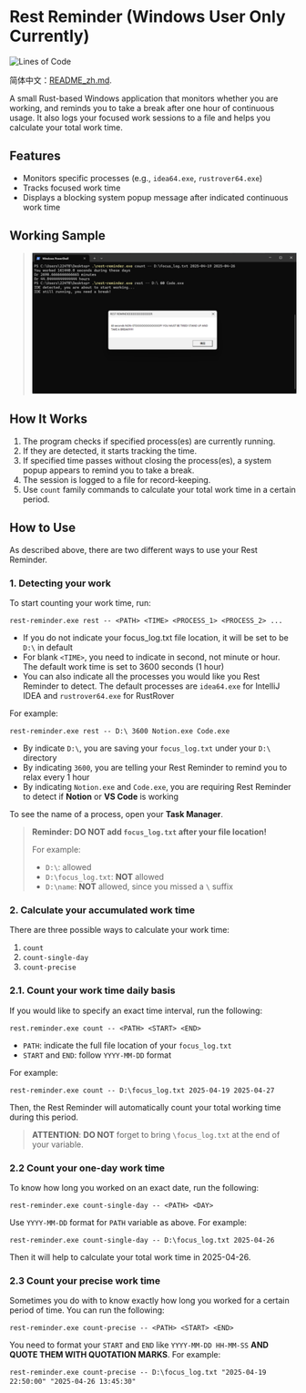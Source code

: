 # Rest Reminder (Windows User Only Currently)
![Lines of Code](https://img.shields.io/endpoint?url=https://Emil-Stampfly-He.github.io/rest-reminder/badge.json)
 
简体中文：[README_zh.md](./README-zh_CN.md).

A small Rust-based Windows application that monitors whether you are working, and reminds you to take a break after one hour of continuous usage. It also logs your focused work sessions to a file and helps you calculate your total work time.

## Features

- Monitors specific processes (e.g., `idea64.exe`, `rustrover64.exe`)
- Tracks focused work time
- Displays a blocking system popup message after indicated continuous work time

## Working Sample

> ![Screenshot](Screenshot.png)

## How It Works

1. The program checks if specified process(es) are currently running.
2. If they are detected, it starts tracking the time.
3. If specified time passes without closing the process(es), a system popup appears to remind you to take a break.
4. The session is logged to a file for record-keeping.
5. Use `count` family commands to calculate your total work time in a certain period.

## How to Use
As described above, there are two different ways to use your Rest Reminder.

### 1. Detecting your work

To start counting your work time, run:
```aiignore
rest-reminder.exe rest -- <PATH> <TIME> <PROCESS_1> <PROCESS_2> ...
```
* If you do not indicate your focus_log.txt file location, it will be set to be `D:\` in default
* For blank `<TIME>`, you need to indicate in second, not minute or hour. The default work time is set to 3600 seconds (1 hour)
* You can also indicate all the processes you would like you Rest Reminder to detect. The default processes are `idea64.exe` for IntelliJ IDEA and `rustrover64.exe` for RustRover

For example:
```aiignore
rest-reminder.exe rest -- D:\ 3600 Notion.exe Code.exe
```
* By indicate `D:\`, you are saving your `focus_log.txt` under your `D:\` directory
* By indicating `3600`, you are telling your Rest Reminder to remind you to relax every 1 hour
* By indicating `Notion.exe` and `Code.exe`, you are requiring Rest Reminder to detect if **Notion** or **VS Code** is working

To see the name of a process, open your **Task Manager**.

> **Reminder: DO NOT add `focus_log.txt` after your file location!** 
> 
> For example:
> * `D:\`: allowed
> * `D:\focus_log.txt`: **NOT** allowed
> * `D:\name`: **NOT** allowed, since you missed a `\` suffix

### 2. Calculate your accumulated work time
There are three possible ways to calculate your work time:
1. `count`
2. `count-single-day`
3. `count-precise`

### 2.1. Count your work time daily basis
If you would like to specify an exact time interval, run the following:
```aiignore
rest.reminder.exe count -- <PATH> <START> <END>
```
* `PATH`: indicate the full file location of your `focus_log.txt`
* `START` and `END`: follow `YYYY-MM-DD` format

For example:
```aiignore
rest-reminder.exe count -- D:\focus_log.txt 2025-04-19 2025-04-27
```
Then, the Rest Reminder will automatically count your total working time during this period. 

> **ATTENTION**: **DO NOT** forget to bring `\focus_log.txt` at the end of your <PATH> variable.

### 2.2 Count your one-day work time
To know how long you worked on an exact date, run the following:
```aiignore
rest-reminder.exe count-single-day -- <PATH> <DAY>
```
Use `YYYY-MM-DD` format for `PATH` variable as above. For example:
```aiignore
rest-reminder.exe count-single-day -- D:\focus_log.txt 2025-04-26
```
Then it will help to calculate your total work time in 2025-04-26.

### 2.3 Count your precise work time
Sometimes you do with to know exactly how long you worked for a certain period of time. You can run the following:
```aiignore
rest-reminder.exe count-precise -- <PATH> <START> <END>
```
You need to format your `START` and `END` like `YYYY-MM-DD HH-MM-SS` **AND QUOTE THEM WITH QUOTATION MARKS**. For example:
```aiignore
rest-reminder.exe count-precise -- D:\focus_log.txt "2025-04-19 22:50:00" "2025-04-26 13:45:30"
```

